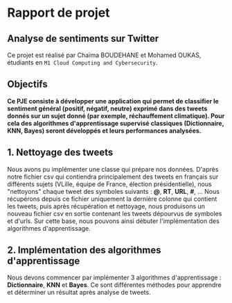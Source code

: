 # Rapport de projet  

## Analyse de sentiments sur Twitter  

Ce projet est réalisé par Chaïma BOUDEHANE et Mohamed OUKAS, étudiants en `M1 Cloud Computing and Cybersecurity`.  


## Objectifs  

**Ce PJE consiste à développer une application qui permet de classifier le sentiment général (positif, négatif, neutre) exprimé dans des tweets donnés sur un sujet donné (par exemple, réchauffement climatique). Pour cela des algorithmes d'apprentissage supervisé classiques (Dictionnaire, KNN, Bayes) seront développés et leurs performances analysées.**  


## 1. Nettoyage des tweets  

Nous avons pu implémenter une classe qui prépare nos données. D'après notre fichier csv qui contiendra principalement des tweets en français sur différents 
sujets (VLille, équipe de France, élection présidentielle), nous "nettoyons" chaque tweet des symboles suivants : **@**, **RT**, **URL**, **#**, ...
Nous récupérons depuis ce fichier uniquement la dernière colonne qui contient les tweets, puis après récupération et nettoyage, nous produisons un nouveau fichier csv en sortie contenant
les tweets dépourvus de symboles et d'urls. 
Sur cette base, nous pouvons ainsi débuter l'implémentation des algorithmes d'apprentissage.  


## 2. Implémentation des algorithmes d'apprentissage  

Nous devons commencer par implémenter 3 algorithmes d'apprentissage : **Dictionnaire**, **KNN** et **Bayes**. Ce sont différentes méthodes pour apprendre et déterminer un résultat après analyse de tweets.  



